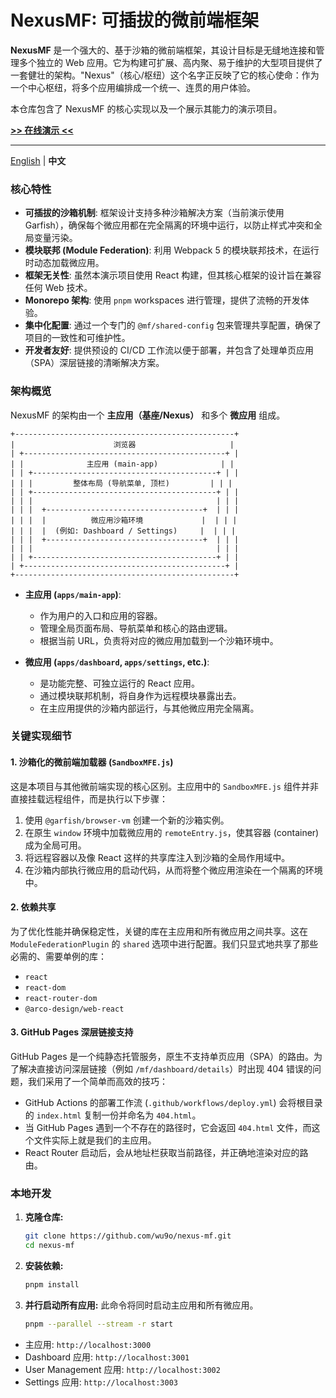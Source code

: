 # NexusMF: 可插拔的微前端框架

**NexusMF** 是一个强大的、基于沙箱的微前端框架，其设计目标是无缝地连接和管理多个独立的 Web 应用。它为构建可扩展、高内聚、易于维护的大型项目提供了一套健壮的架构。"Nexus"（核心/枢纽）这个名字正反映了它的核心使命：作为一个中心枢纽，将多个应用编排成一个统一、连贯的用户体验。

本仓库包含了 NexusMF 的核心实现以及一个展示其能力的演示项目。

**[>> 在线演示 <<](https://wu9o.github.io/nexus-mf/)**

---

[English](./README.md) | **中文**

### 核心特性

- **可插拔的沙箱机制**: 框架设计支持多种沙箱解决方案（当前演示使用 Garfish），确保每个微应用都在完全隔离的环境中运行，以防止样式冲突和全局变量污染。
- **模块联邦 (Module Federation)**: 利用 Webpack 5 的模块联邦技术，在运行时动态加载微应用。
- **框架无关性**: 虽然本演示项目使用 React 构建，但其核心框架的设计旨在兼容任何 Web 技术。
- **Monorepo 架构**: 使用 `pnpm` workspaces 进行管理，提供了流畅的开发体验。
- **集中化配置**: 通过一个专门的 `@mf/shared-config` 包来管理共享配置，确保了项目的一致性和可维护性。
- **开发者友好**: 提供预设的 CI/CD 工作流以便于部署，并包含了处理单页应用（SPA）深层链接的清晰解决方案。

### 架构概览

NexusMF 的架构由一个 **主应用（基座/Nexus）** 和多个 **微应用** 组成。

```
+-------------------------------------------------+
|                      浏览器                     |
| +---------------------------------------------+ |
| |              主应用 (main-app)              | |
| | +-----------------------------------------+ | |
| | |         整体布局 (导航菜单, 顶栏)         | | |
| | +-----------------------------------------+ | |
| | |                                         | | |
| | |  +-----------------------------------+  | | |
| | |  |          微应用沙箱环境             |  | | |
| | |  |  (例如: Dashboard / Settings)     |  | | |
| | |  +-----------------------------------+  | | |
| | |                                         | | |
| | +-----------------------------------------+ | |
| +---------------------------------------------+ |
+-------------------------------------------------+
```

- **主应用 (`apps/main-app`)**:
  - 作为用户的入口和应用的容器。
  - 管理全局页面布局、导航菜单和核心的路由逻辑。
  - 根据当前 URL，负责将对应的微应用加载到一个沙箱环境中。

- **微应用 (`apps/dashboard`, `apps/settings`, etc.)**:
  - 是功能完整、可独立运行的 React 应用。
  - 通过模块联邦机制，将自身作为远程模块暴露出去。
  - 在主应用提供的沙箱内部运行，与其他微应用完全隔离。

### 关键实现细节

#### 1. 沙箱化的微前端加载器 (`SandboxMFE.js`)

这是本项目与其他微前端实现的核心区别。主应用中的 `SandboxMFE.js` 组件并非直接挂载远程组件，而是执行以下步骤：
1. 使用 `@garfish/browser-vm` 创建一个新的沙箱实例。
2. 在原生 `window` 环境中加载微应用的 `remoteEntry.js`，使其容器 (container) 成为全局可用。
3. 将远程容器以及像 React 这样的共享库注入到沙箱的全局作用域中。
4. 在沙箱内部执行微应用的启动代码，从而将整个微应用渲染在一个隔离的环境中。

#### 2. 依赖共享

为了优化性能并确保稳定性，关键的库在主应用和所有微应用之间共享。这在 `ModuleFederationPlugin` 的 `shared` 选项中进行配置。我们只显式地共享了那些必需的、需要单例的库：
- `react`
- `react-dom`
- `react-router-dom`
- `@arco-design/web-react`

#### 3. GitHub Pages 深层链接支持

GitHub Pages 是一个纯静态托管服务，原生不支持单页应用（SPA）的路由。为了解决直接访问深层链接（例如 `/mf/dashboard/details`）时出现 404 错误的问题，我们采用了一个简单而高效的技巧：
- GitHub Actions 的部署工作流 (`.github/workflows/deploy.yml`) 会将根目录的 `index.html` 复制一份并命名为 `404.html`。
- 当 GitHub Pages 遇到一个不存在的路径时，它会返回 `404.html` 文件，而这个文件实际上就是我们的主应用。
- React Router 启动后，会从地址栏获取当前路径，并正确地渲染对应的路由。

### 本地开发

1.  **克隆仓库:**
    ```bash
    git clone https://github.com/wu9o/nexus-mf.git
    cd nexus-mf
    ```

2.  **安装依赖:**
    ```bash
    pnpm install
    ```

3.  **并行启动所有应用:**
    此命令将同时启动主应用和所有微应用。
    ```bash
    pnpm --parallel --stream -r start
    ```

- 主应用: `http://localhost:3000`
- Dashboard 应用: `http://localhost:3001`
- User Management 应用: `http://localhost:3002`
- Settings 应用: `http://localhost:3003`
